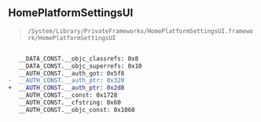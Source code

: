 ## HomePlatformSettingsUI

> `/System/Library/PrivateFrameworks/HomePlatformSettingsUI.framework/HomePlatformSettingsUI`

```diff

   __DATA_CONST.__objc_classrefs: 0x8
   __DATA_CONST.__objc_superrefs: 0x10
   __AUTH_CONST.__auth_got: 0x5f8
-  __AUTH_CONST.__auth_ptr: 0x320
+  __AUTH_CONST.__auth_ptr: 0x2d8
   __AUTH_CONST.__const: 0x1728
   __AUTH_CONST.__cfstring: 0x60
   __AUTH_CONST.__objc_const: 0x1068

```

